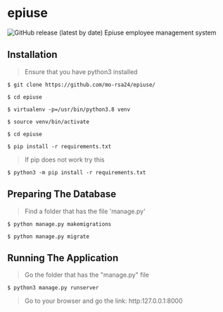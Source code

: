 # epiuse
![GitHub release (latest by date)](https://img.shields.io/github/v/release/mo-rsa24/epiuse?color=cyan&logo=github&style=plastic)
Epiuse employee management system
## Installation
> Ensure that you have python3 installed

`$ git clone https://github.com/mo-rsa24/epiuse/`

`$ cd epiuse`

`$ virtualenv -p=/usr/bin/python3.8 venv`

`$ source venv/bin/activate`

`$ cd epiuse`

`$ pip install -r requirements.txt`
 
> If pip does not work try this

 `$ python3 -m pip install -r requirements.txt`
 
## Preparing The Database
> Find a folder that has the file 'manage.py'

`$ python manage.py makemigrations`

`$ python manage.py migrate`
  
 
## Running The Application

> Go the folder that has the "manage.py" file

`$ python3 manage.py runserver`

> Go to your browser and go the link: http:127.0.0.1:8000
